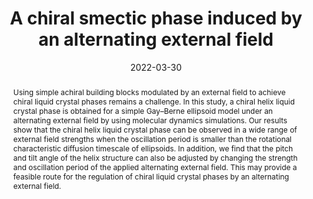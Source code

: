 ---
title: "A chiral smectic phase induced by an alternating external field"
authors:
- Zi-Qin Chen
- Yu-Wei Sun
- You-Liang Zhu
- Zhan-Wei Li
- Zhao-Yan Sun
date: "2022-03-30"
doi: "10.1039/D2SM00093H"
publication_types: ["期刊文章"]
publication: "Soft Matter"
publication_short: "Soft Matter"
abstract: "<!--more-->
Using simple achiral building blocks modulated by an external  field to achieve chiral liquid crystal phases remains a challenge. In  this study, a chiral helix liquid crystal phase is obtained for a simple  Gay–Berne ellipsoid model under an alternating external field by using  molecular dynamics simulations. Our results show that the chiral helix  liquid crystal phase can be observed in a wide range of external field  strengths when the oscillation period is smaller than the rotational  characteristic diffusion timescale of ellipsoids. In addition, we find  that the pitch and tilt angle of the helix structure can also be  adjusted by changing the strength and oscillation period of the applied  alternating external field. This may provide a feasible route for the  regulation of chiral liquid crystal phases by an alternating external  field."
url_pdf: "https://pubs.rsc.org/en/content/articlelanding/2022/sm/d2sm00093h"
---